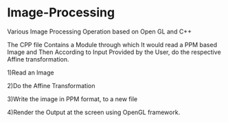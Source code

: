 # Image-Processing
Various Image Processing Operation based on Open GL and C++

The CPP file Contains a Module through which It would read a PPM based Image and 
Then According to Input Provided by the User, do the respective Affine transformation.

1)Read an Image

2)Do the Affine Transformation

3)Write the image in PPM format, to a new file

4)Render the Output at the screen using OpenGL framework. 

